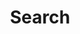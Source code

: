 ---
title: Search
layout: "search_pagefind"
slug: "search"
menu:
    main: 
        weight: 3
        params:
            icon: search
sitemap:
  disable: true
comments: false
---